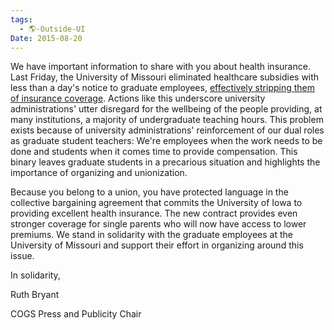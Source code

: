```yaml
---
tags:
  - 🌎-Outside-UI
Date: 2015-08-20
---
```

We have important information to share with you about health insurance. Last Friday, the University of Missouri eliminated healthcare subsidies with less than a day's notice to graduate employees, [effectively stripping them of insurance coverage](http://chronicle.com/article/Backlash-at-U-of-Missouri/232467/). Actions like this underscore university administrations' utter disregard for the wellbeing of the people providing, at many institutions, a majority of undergraduate teaching hours. This problem exists because of university administrations' reinforcement of our dual roles as graduate student teachers: We're employees when the work needs to be done and students when it comes time to provide compensation. This binary leaves graduate students in a precarious situation and highlights the importance of organizing and unionization.

Because you belong to a union, you have protected language in the collective bargaining agreement that commits the University of Iowa to providing excellent health insurance. The new contract provides even stronger coverage for single parents who will now have access to lower premiums. We stand in solidarity with the graduate employees at the University of Missouri and support their effort in organizing around this issue.

In solidarity,

Ruth Bryant

COGS Press and Publicity Chair